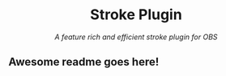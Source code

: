 <h1 align="center">Stroke Plugin</h1>

<p align="center">
    <i align="center">A feature rich and efficient stroke plugin for OBS</i>
</p>

<h2>Awesome readme goes here!</h2>